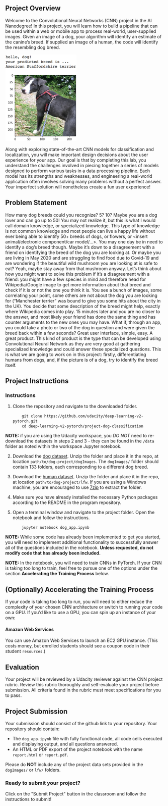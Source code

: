 [//]: # (Image References)

[image1]: ./images/sample_dog_output.png "Sample Output"
[image2]: ./images/vgg16_model.png "VGG-16 Model Layers"
[image3]: ./images/vgg16_model_draw.png "VGG16 Model Figure"


## Project Overview

Welcome to the Convolutional Neural Networks (CNN) project in the AI Nanodegree! In this project, you will learn how to build a pipeline that can be used within a web or mobile app to process real-world, user-supplied images.  Given an image of a dog, your algorithm will identify an estimate of the canine’s breed.  If supplied an image of a human, the code will identify the resembling dog breed.  

![Sample Output][image1]

Along with exploring state-of-the-art CNN models for classification and localization, you will make important design decisions about the user experience for your app.  Our goal is that by completing this lab, you understand the challenges involved in piecing together a series of models designed to perform various tasks in a data processing pipeline.  Each model has its strengths and weaknesses, and engineering a real-world application often involves solving many problems without a perfect answer.  Your imperfect solution will nonetheless create a fun user experience!

## Problem Statement
How many dog breeds could you recognize? 5? 10? Maybe you are a dog lover and can go up to 50! You may not realize it, but this is what I would call domain knowledge, or specialized knowledge. This type of knowledge is not common knowledge and most people can live a happy life without ever being able to identify 50+ breeds of dogs, or flowers, or <insert animal/electronic component/car model/…>. 
You may one day be in need to identify a dog’s breed though. Maybe it’s down to a disagreement with a friend on identifying the breed of the dog you are looking at. Or maybe you are living in May 2020 and are struggling to find food due to Covid-19 and are wondering if the beautiful wild mushroom you are looking at is safe to eat? Yeah, maybe stay away from that mushroom anyway.
Let’s think about how you might want to solve this problem if it’s a disagreement with a friend: you might have a few species in mind and therefore head for Wikipedia/Google image to get more information about that breed and check if it is or not the one you think it is. You see a bunch of images, some correlating your point, some others are not about the dog you are looking for (“Manchester terrier” was bound to give you some hits about the city in the UK). You decide that some description of the breed might help, exactly where Wikipedia comes into play. 15 minutes later and you are no closer to the answer, and most likely your friend has done the same thing and has counter arguments to the new ones you may have.
What if, through an app, you could take a photo or two of the dog in question and were given the breed back within a few seconds? Great user interface, simple, easy. A great product.
This kind of product is the type that can be developed using Convolutional Neural Network as they are very good at gathering specialized knowledge and could answer these specialized questions. 
 This is what we are going to work on in this project: firstly, differentiating humans from dogs, and, if the picture is of a dog, try to identify the breed itself.



## Project Instructions

### Instructions

1. Clone the repository and navigate to the downloaded folder.
	
	```	
		git clone https://github.com/udacity/deep-learning-v2-pytorch.git
		cd deep-learning-v2-pytorch/project-dog-classification
	```
    
__NOTE:__ if you are using the Udacity workspace, you *DO NOT* need to re-download the datasets in steps 2 and 3 - they can be found in the `/data` folder as noted within the workspace Jupyter notebook.

2. Download the [dog dataset](https://s3-us-west-1.amazonaws.com/udacity-aind/dog-project/dogImages.zip).  Unzip the folder and place it in the repo, at location `path/to/dog-project/dogImages`.  The `dogImages/` folder should contain 133 folders, each corresponding to a different dog breed.
3. Download the [human dataset](http://vis-www.cs.umass.edu/lfw/lfw.tgz).  Unzip the folder and place it in the repo, at location `path/to/dog-project/lfw`.  If you are using a Windows machine, you are encouraged to use [7zip](http://www.7-zip.org/) to extract the folder. 
4. Make sure you have already installed the necessary Python packages according to the README in the program repository.
5. Open a terminal window and navigate to the project folder. Open the notebook and follow the instructions.
	
	```
		jupyter notebook dog_app.ipynb
	```

__NOTE:__ While some code has already been implemented to get you started, you will need to implement additional functionality to successfully answer all of the questions included in the notebook. __Unless requested, do not modify code that has already been included.__

__NOTE:__ In the notebook, you will need to train CNNs in PyTorch.  If your CNN is taking too long to train, feel free to pursue one of the options under the section __Accelerating the Training Process__ below.



## (Optionally) Accelerating the Training Process 

If your code is taking too long to run, you will need to either reduce the complexity of your chosen CNN architecture or switch to running your code on a GPU.  If you'd like to use a GPU, you can spin up an instance of your own:

#### Amazon Web Services

You can use Amazon Web Services to launch an EC2 GPU instance. (This costs money, but enrolled students should see a coupon code in their student `resources`.)

## Evaluation

Your project will be reviewed by a Udacity reviewer against the CNN project rubric.  Review this rubric thoroughly and self-evaluate your project before submission.  All criteria found in the rubric must meet specifications for you to pass.


## Project Submission

Your submission should consist of the github link to your repository.  Your repository should contain:
- The `dog_app.ipynb` file with fully functional code, all code cells executed and displaying output, and all questions answered.
- An HTML or PDF export of the project notebook with the name `report.html` or `report.pdf`.

Please do __NOT__ include any of the project data sets provided in the `dogImages/` or `lfw/` folders.

### Ready to submit your project?

Click on the "Submit Project" button in the classroom and follow the instructions to submit!
